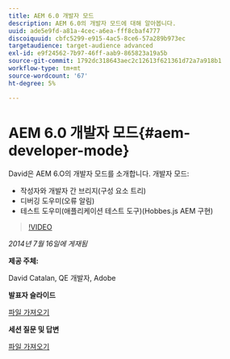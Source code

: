 ```yaml
---
title: AEM 6.0 개발자 모드
description: AEM 6.0의 개발자 모드에 대해 알아봅니다.
uuid: ade5e9fd-a81a-4cec-a6ea-fff8cbaf4777
discoiquuid: cbfc5299-e915-4ac5-8ce6-57a289b973ec
targetaudience: target-audience advanced
exl-id: e9f24562-7b97-46ff-aab9-865823a19a5b
source-git-commit: 1792dc318643aec2c12613f621361d72a7a918b1
workflow-type: tm+mt
source-wordcount: '67'
ht-degree: 5%

---
```


# AEM 6.0 개발자 모드{#aem-developer-mode}

David은 AEM 6.O의 개발자 모드를 소개합니다. 개발자 모드:

* 작성자와 개발자 간 브리지(구성 요소 트리)
* 디버깅 도우미(오류 알림)
* 테스트 도우미(애플리케이션 테스트 도구)(Hobbes.js AEM 구현)

>[!VIDEO](https://video.tv.adobe.com/v/19501/?quality=9)

*2014년 7월 16일에 게재됨*

**제공 주체:**

David Catalan, QE 개발자, Adobe

**발표자 슬라이드**

[파일 가져오기](assets/aem-6-developer-mode-07-16-14.pdf)

**세션 질문 및 답변**

[파일 가져오기](assets/q-a-developer-mode-7-16-14.pdf)
<!--
[Get back to the Overview](https://helpx.adobe.com/experience-manager/kt/eseminars/gems/aem-index.html)
-->
